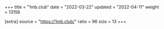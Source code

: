 +++
title = "1mb.club"
date = "2022-03-22"
updated = "2022-04-11"
weight = 13156

[extra]
source = "https://1mb.club/"
ratio = 96
size = 13
+++
